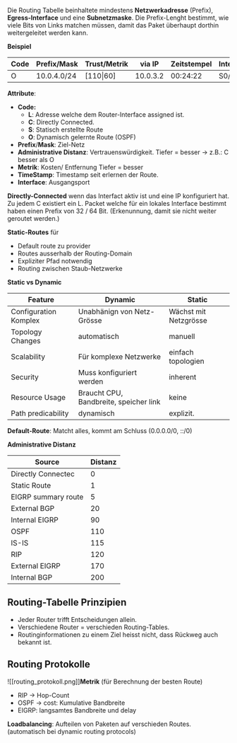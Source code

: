 Die Routing Tabelle beinhaltete mindestens **Netzwerkadresse** (Prefix), **Egress-Interface** und eine **Subnetzmaske**. Die Prefix-Lenght bestimmt, wie viele Bits von Links matchen müssen, damit das Paket überhaupt dorthin weitergeleitet werden kann.


**Beispiel**

| Code | Prefix/Mask | Trust/Metrik | via IP   | Zeitstempel | Interface |
| ---- | ----------- | ------------ | -------- | ----------- | --------- |
| O    | 10.0.4.0/24 | \[110\|60]   | 10.0.3.2 | 00:24:22    | S0/1/1    |

**Attribute**:
- **Code:**
	- **L**: Adresse welche dem Router-Interface assigned ist.
	- **C**: Directly Connected.
	- **S**: Statisch erstellte Route
	- **O**: Dynamisch gelernte Route (OSPF)
- **Prefix**/**Mask**: Ziel-Netz
- **Administrative Distanz**: Vertrauenswürdigkeit. Tiefer = besser ->
	z.B.: C besser als O
- **Metrik**: Kosten/ Entfernung Tiefer = besser
- **TimeStamp**: Timestamp seit erlernen der Route.
- **Interface**: Ausgangsport

**Directly-Connected** wenn das Interfact aktiv ist und eine IP konfiguriert hat. Zu jedem C existiert ein L. Packet welche für ein lokales Interface bestimmt haben einen Prefix von 32 / 64 Bit. (Erkenunnung, damit sie nicht weiter geroutet werden.)

**Static-Routes** für
- Default route zu provider
- Routes ausserhalb der Routing-Domain
- Expliziter Pfad notwendig
- Routing zwischen Staub-Netzwerke

**Static vs Dynamic**

| Feature               | Dynamic                                | Static                |
| --------------------- | -------------------------------------- | --------------------- |
| Configuration Komplex | Unabhänign von Netz-Grösse             | Wächst mit Netzgrösse |
| Topology Changes      | automatisch                            | manuell               |
| Scalability           | Für komplexe Netzwerke                 | einfach topologien    |
| Security              | Muss konfiguriert werden               | inherent              |
| Resource Usage        | Braucht CPU, Bandbreite, speicher link | keine                 |
| Path predicability    | dynamisch                              | explizit.             |


**Default-Route**: Matcht alles, kommt am Schluss (0.0.0.0/0, ::/0)

**Administrative Distanz**

| Source              | Distanz |
| ------------------- | ------- |
| Directly Connectec  | 0       |
| Static Route        | 1       |
| EIGRP summary route | 5       |
| External BGP        | 20      |
| Internal EIGRP      | 90      |
| OSPF                | 110     |
| IS-IS               | 115     |
| RIP                 | 120     |
| External EIGRP      | 170     |
| Internal BGP        | 200     |


## Routing-Tabelle Prinzipien
- Jeder Router trifft Entscheidungen allein.
- Verschiedene Router = verschieden Routing-Tables.
- Routinginformationen zu einem Ziel heisst nicht, dass Rückweg auch bekannt ist.

## Routing Protokolle
![[routing_protokoll.png]]**Metrik** (für Berechnung der besten Route)
- RIP -> Hop-Count
- OSPF -> cost: Kumulative Bandbreite
- EIGRP: langsamtes Bandbreite und delay

**Loadbalancing**: Aufteilen von Paketen auf verschieden Routes. (automatisch bei dynamic routing protocols)